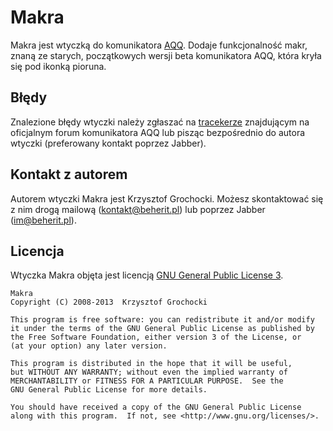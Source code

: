 Makra
======
Makra jest wtyczką do komunikatora [AQQ](http://www.aqq.eu/pl.php). Dodaje funkcjonalność makr, znaną ze starych, początkowych wersji beta komunikatora AQQ, która kryła się pod ikonką pioruna.

Błędy
-------
Znalezione błędy wtyczki należy zgłaszać na [tracekerze](http://forum.aqq.eu/tracker/project-40-makra/) znajdującym na oficjalnym forum komunikatora AQQ lub pisząc bezpośrednio do autora wtyczki (preferowany kontakt poprzez Jabber).

Kontakt z autorem
-------
Autorem wtyczki Makra jest Krzysztof Grochocki. Możesz skontaktować się z nim drogą mailową (kontakt@beherit.pl) lub poprzez Jabber (im@beherit.pl).

Licencja
-------
Wtyczka Makra objęta jest licencją [GNU General Public License 3](http://www.gnu.org/copyleft/gpl.html).

    Makra
    Copyright (C) 2008-2013  Krzysztof Grochocki

    This program is free software: you can redistribute it and/or modify
    it under the terms of the GNU General Public License as published by
    the Free Software Foundation, either version 3 of the License, or
    (at your option) any later version.

    This program is distributed in the hope that it will be useful,
    but WITHOUT ANY WARRANTY; without even the implied warranty of
    MERCHANTABILITY or FITNESS FOR A PARTICULAR PURPOSE.  See the
    GNU General Public License for more details.

    You should have received a copy of the GNU General Public License
    along with this program.  If not, see <http://www.gnu.org/licenses/>.